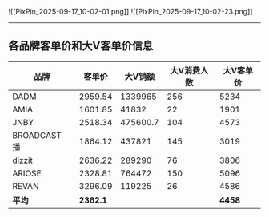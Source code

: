 ![[PixPin_2025-09-17_10-02-01.png]]
![[PixPin_2025-09-17_10-02-23.png]]

---

## 各品牌客单价和大V客单价信息

| 品牌         | 客单价     | 大V销额  | 大V消费人数 | 大V客单价 |
| ------------ | ---------- | -------- | ----------- | --------- |
| DADM         | 2959.54    | 1339965  | 256         | 5234      |
| AMIA         | 1601.85    | 41832    | 22          | 1901      |
| JNBY         | 2518.34    | 475600.7 | 104         | 4573      |
| BROADCAST 播 | 1864.12    | 437821   | 145         | 3019      |
| dizzit       | 2636.22    | 289290   | 76          | 3806      |
| ARIOSE       | 2328.81    | 764472   | 150         | 5096      |
| REVAN        | 3296.09    | 119225   | 26          | 4586      |
| **平均**     | **2362.1** |          |             | **4458**  |
